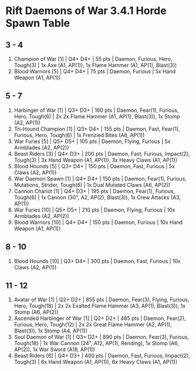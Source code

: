 # Rift Daemons of War 3.4.1 Horde Spawn Table

## 3 - 4

1. Champion of War [1] | Q4+ D4+ | 55 pts | Daemon, Furious, Hero, Tough(3) | 1x Axe (A1, AP(1)), 1x Flame Hammer (A1, AP(1), Blast(3))
1. Blood Warriors [5] | Q4+ D4+ | 75 pts | Daemon, Furious | 5x Hand Weapon (A1, AP(1))

## 5 - 7

1. Harbinger of War [1] | Q3+ D3+ | 160 pts | Daemon, Fear(1), Furious, Hero, Tough(6) | 2x 2x Flame Hammer (A1, AP(1), Blast(3)), 1x Stomp (A2, AP(1))
1. Tri-Hound Champion [1] | Q3+ D4+ | 155 pts | Daemon, Fast, Fear(1), Furious, Hero, Tough(6) | 1x Frenzied Bites (A6, AP(1))
1. War Furies [5] | Q5+ D5+ | 105 pts | Daemon, Flying, Furious | 5x Armblades (A2, AP(2))
1. Beast Riders [3] | Q4+ D3+ | 200 pts | Daemon, Fast, Furious, Impact(2), Tough(3) | 3x Hand Weapon (A1, AP(1)), 3x Heavy Claws (A1, AP(1))
1. Blood Hounds [5] | Q3+ D4+ | 150 pts | Daemon, Fast, Furious | 5x Claws (A2, AP(1))
1. War Daemon Spawn [1] | Q4+ D4+ | 150 pts | Daemon, Fear(1), Furious, Mutations, Strider, Tough(6) | 1x Dual Mutated Claws (A6, AP(2))
1. Cannon Chariot [1] | Q4+ D3+ | 195 pts | Daemon, Fear(1), Furious, Tough(6) | 1x Cannon (30", A2, AP(2), Blast(3)), 1x Crew Attacks (A3, AP(1))
1. War Furies [10] | Q5+ D5+ | 210 pts | Daemon, Flying, Furious | 10x Armblades (A2, AP(2))
1. Blood Warriors [10] | Q4+ D4+ | 150 pts | Daemon, Furious | 10x Hand Weapon (A1, AP(1))

## 8 - 10

1. Blood Hounds [10] | Q3+ D4+ | 300 pts | Daemon, Fast, Furious | 10x Claws (A2, AP(1))

## 11 - 12

1. Avatar of War [1] | Q2+ D2+ | 855 pts | Daemon, Fear(3), Flying, Furious, Hero, Tough(18) | 2x 2x Exalted Flame Hammer (A3, AP(1), Blast(3)), 1x Stomp (A6, AP(2))
1. Ascended Harbinger of War [1] | Q2+ D2+ | 485 pts | Daemon, Fear(2), Furious, Hero, Tough(12) | 2x 2x Great Flame Hammer (A2, AP(1), Blast(3)), 1x Stomp (A4, AP(1))
1. Soul Daemon of War [1] | Q3+ D2+ | 890 pts | Daemon, Fear(3), Furious, Tough(18) | 1x War Cannon (24", A12, AP(1), Rending), 1x Stomp (A6, AP(2)), 1x War Sword (A18, AP(1))
1. Beast Riders [6] | Q4+ D3+ | 400 pts | Daemon, Fast, Furious, Impact(2), Tough(3) | 6x Hand Weapon (A1, AP(1)), 6x Heavy Claws (A1, AP(1))